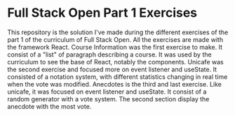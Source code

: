 # Full Stack Open Part 1 Exercises

This repository is the solution I've made during the different exercises of the part 1 of the curriculum of Full Stack Open.
All the exercises are made with the framework React.
Course Information was the first exercise to make. It consist of a "list" of paragraph describing a course. It was used by the curriculum to see the base of React, notably the components.
Unicafe was the second exercise and focused more on event listener and useState. It consisted of a notation system, with different statistics changing in real time when the vote was modified.
Anecdotes is the third and last exercise. Like unicafe, it was focused on event listener and useState. It consist of a random generator with a vote system. The second section display the anecdote with the most vote.
